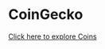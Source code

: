# CoinGecko
<a href="crypto-coin-price-tracker-jke7gnbdt.vercel.app">Click here to explore Coins </a>
